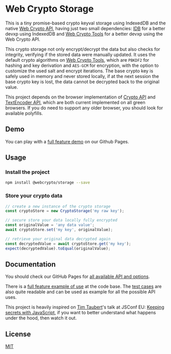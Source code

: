 # Web Crypto Storage

This is a tiny promise-based crypto keyval storage using IndexedDB and the native [Web Crypto API](https://developer.mozilla.org/en-US/docs/Web/API/Web_Crypto_API), having just two small dependencies: [IDB](https://github.com/jakearchibald/idb) for a better devxp using IndexedDB and [Web Crypto Tools](https://github.com/willgm/web-crypto-tools) for a better devxp using the Web Crypto API.

This crypto storage not only encrypt/decrypt the data but also checks for integrity, verifying if the stored data were manually updated. It uses the default crypto algorithms on [Web Crypto Tools](https://github.com/willgm/web-crypto-tools), which are `PBKDF2` for hashing and key derivation and `AES-GCM` for encryption, with the option to customize the used salt and encrypt iterations. The base crypto key is safely used in memory and never stored locally, if at the next session the base crypto key is lost, the data cannot be decrypted back to the original value.

This project depends on the browser implementation of [Crypto API](https://caniuse.com/#feat=cryptography) and [TextEncoder API](https://caniuse.com/#feat=textencoder), which are both current implemented on all green browsers. If you do need to support any older browser, you should look for available polyfills.

## Demo

You can play with a [full feature demo](https://willgm.github.io/web-crypto-storage/demo/index.html) on our Github Pages.

## Usage

### Install the project

```bash
npm install @webcrypto/storage --save
```

### Store your crypto data

```ts
// create a new instance of the crypto storage
const cryptoStore = new CryptoStorage('my raw key');

// secure store your data locally fully encrypted
const originalValue = 'any data value';
await cryptoStore.set('my key', originalValue);

// retrieve your original data decrypted again
const decryptedValue = await cryptoStore.get('my key');
expect(decryptedValue).toEqual(originalValue);
```

## Documentation

You should check our GitHub Pages for [all available API and options](https://willgm.github.io/web-crypto-storage/).

There is a [full feature example of use](https://github.com/willgm/web-crypto-storage/tree/master/demo) at the code base. The [test cases](https://github.com/willgm/web-crypto-storage/tree/master/test) are also quite readable and can be used as example for all the possible API uses.

This project is heavily inspired on [Tim Taubert](https://twitter.com/ttaubert)'s talk at JSConf EU: [Keeping secrets with JavaScript](https://www.youtube.com/watch?v=yf4m9LdO1zI), if you want to better understand what happens under the hood, then watch it out.

## License

[MIT](https://github.com/willgm/web-crypto-storage/blob/master/LICENSE)

